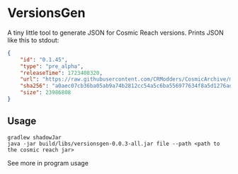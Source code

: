 # VersionsGen

A tiny little tool to generate JSON for Cosmic Reach versions. Prints JSON like this to stdout:
```json
{
    "id": "0.1.45",
    "type": "pre_alpha",
    "releaseTime": 1723408320,
    "url": "https://raw.githubusercontent.com/CRModders/CosmicArchive/main/versions/pre-alpha/Cosmic%20Reach-0.1.45.jar",
    "sha256": "a0aec07cb36ba05ab9a74b2812cc54a5c6ba556977634f8a5d1276ad0a3dd2d4",
    "size": 23986808
}
```

## Usage
```shell
gradlew shadowJar
java -jar build/libs/versionsgen-0.0.3-all.jar file --path <path to the cosmic reach jar>
```
See more in program usage